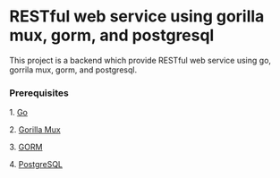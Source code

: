 <h1>RESTful web service using gorilla mux, gorm, and postgresql</h1>

<p>This project is a backend which provide RESTful web service using go, gorrila mux, gorm, and postgresql.</p>

<h3>Prerequisites</h3>
<p>1. <a href="https://golang.org">Go</a></p>
<p>2. <a href="http://www.gorillatoolkit.org/pkg/mux">Gorilla Mux</a></p>
<p>3. <a href="http://gorm.io">GORM</a></p>
<p>4. <a href="https://www.postgresql.org">PostgreSQL</a></p>

